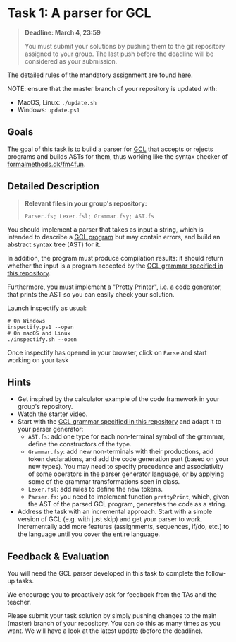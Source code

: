 # Task 1: A parser for GCL

> **Deadline: March 4, 23:59**
>
> You must submit your solutions by pushing them to the git repository assigned to your group.
> The last push before the deadline will be considered as your submission. 

The detailed rules of the mandatory assignment are found [here](README.md).

NOTE: ensure that the master branch of your repository is updated with:

- MacOS, Linux: `./update.sh`
- Windows: `update.ps1`

## Goals

The goal of this task is to build a parser for [GCL](gcl.md) that accepts or rejects programs and builds ASTs for them, thus working like the syntax checker of [formalmethods.dk/fm4fun](http://www.formalmethods.dk/fm4fun/). 

## Detailed Description

> **Relevant files in your group's repository:** 
> 
> `Parser.fs; Lexer.fsl; Grammar.fsy; AST.fs`

You should implement a parser that takes as input a string, which is intended to describe a [GCL program](gcl.md) but may contain errors, and build an abstract syntax tree (AST) for it. 

In addition, the program must produce compilation results: it should return whether the input is a program accepted by the [GCL grammar specified in this repository](gcl.md).

Furthermore, you must implement a "Pretty Printer", i.e. a code generator, that prints the AST so you can easily check your solution.

Launch inspectify as usual:

```
# On Windows
inspectify.ps1 --open
# On macOS and Linux
./inspectify.sh --open
```

Once inspectify has opened in your browser, click on `Parse` and start working on your task


## Hints
- Get inspired by the calculator example of the code framework in your group's repository.
- Watch the starter video.
- Start with the [GCL grammar specified in this repository](gcl.md) and adapt it to your parser generator:
    - `AST.fs`: add one type for each non-terminal symbol of the grammar, define the constructors of the type.
    - `Grammar.fsy`: add new non-terminals with their productions, add token declarations, and add the code generation part (based on your new types). You may need to specify precedence and associativity of some operators in the parser generator language, or by applying some of the grammar transformations seen in class. 
    - `Lexer.fsl`: add rules to define the new tokens. 
    - `Parser.fs`: you need to implement function `prettyPrint`, which, given the AST of the parsed GCL program, generates the code as a string.
- Address the task with an incremental approach. Start with a simple version of GCL (e.g. with just skip) and get your parser to work. Incrementally add more features (assignments, sequences, if/do, etc.) to the language until you cover the entire language.

## Feedback & Evaluation

You will need the GCL parser developed in this task to complete the follow-up tasks.

We encourage you to proactively ask for feedback from the TAs and the teacher.

Please submit your task solution by simply pushing changes to the main (master) branch of your repository. You can do this as many times as you want. We will have a look at the latest update (before the deadline).
